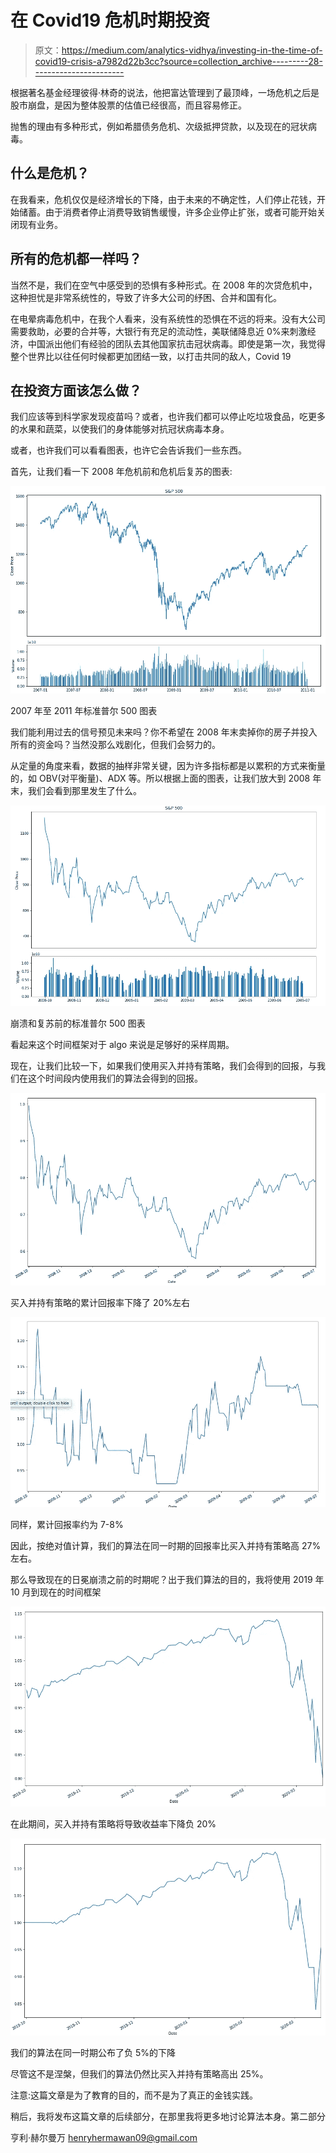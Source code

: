# 在 Covid19 危机时期投资

> 原文：<https://medium.com/analytics-vidhya/investing-in-the-time-of-covid19-crisis-a7982d22b3cc?source=collection_archive---------28----------------------->

根据著名基金经理彼得·林奇的说法，他把富达管理到了最顶峰，一场危机之后是股市崩盘，是因为整体股票的估值已经很高，而且容易修正。

抛售的理由有多种形式，例如希腊债务危机、次级抵押贷款，以及现在的冠状病毒。

## 什么是危机？

在我看来，危机仅仅是经济增长的下降，由于未来的不确定性，人们停止花钱，开始储蓄。由于消费者停止消费导致销售缓慢，许多企业停止扩张，或者可能开始关闭现有业务。

## 所有的危机都一样吗？

当然不是，我们在空气中感受到的恐惧有多种形式。在 2008 年的次贷危机中，这种担忧是非常系统性的，导致了许多大公司的纾困、合并和国有化。

在电晕病毒危机中，在我个人看来，没有系统性的恐惧在不远的将来。没有大公司需要救助，必要的合并等，大银行有充足的流动性，美联储降息近 0%来刺激经济，中国派出他们有经验的团队去其他国家抗击冠状病毒。即使是第一次，我觉得整个世界比以往任何时候都更加团结一致，以打击共同的敌人，Covid 19

## 在投资方面该怎么做？

我们应该等到科学家发现疫苗吗？或者，也许我们都可以停止吃垃圾食品，吃更多的水果和蔬菜，以使我们的身体能够对抗冠状病毒本身。

或者，也许我们可以看看图表，也许它会告诉我们一些东西。

首先，让我们看一下 2008 年危机前和危机后复苏的图表:

![](img/dfbf84c14ce1e0eb8a777575c94bdecb.png)

2007 年至 2011 年标准普尔 500 图表

我们能利用过去的信号预见未来吗？你不希望在 2008 年末卖掉你的房子并投入所有的资金吗？当然没那么戏剧化，但我们会努力的。

从定量的角度来看，数据的抽样非常关键，因为许多指标都是以累积的方式来衡量的，如 OBV(对平衡量)、ADX 等。所以根据上面的图表，让我们放大到 2008 年末，我们会看到那里发生了什么。

![](img/362cb0dac209d0bfef6e728e847ba87c.png)

崩溃和复苏前的标准普尔 500 图表

看起来这个时间框架对于 algo 来说是足够好的采样周期。

现在，让我们比较一下，如果我们使用买入并持有策略，我们会得到的回报，与我们在这个时间段内使用我们的算法会得到的回报。

![](img/2e5cefa4a477eaf53fc7beac1e09946b.png)

买入并持有策略的累计回报率下降了 20%左右

![](img/7791453be80f9cf255d0e2d0d4f5d987.png)

同样，累计回报率约为 7-8%

因此，按绝对值计算，我们的算法在同一时期的回报率比买入并持有策略高 27%左右。

那么导致现在的日冕崩溃之前的时期呢？出于我们算法的目的，我将使用 2019 年 10 月到现在的时间框架

![](img/d8601083ea7ae1674b33f86f445d4437.png)

在此期间，买入并持有策略将导致收益率下降负 20%

![](img/c6358f22b947f7d1bb5e939ac875e359.png)

我们的算法在同一时期公布了负 5%的下降

尽管这不是涅槃，但我们的算法仍然比买入并持有策略高出 25%。

注意:这篇文章是为了教育的目的，而不是为了真正的金钱实践。

稍后，我将发布这篇文章的后续部分，在那里我将更多地讨论算法本身。第二部分

亨利·赫尔曼万
henryhermawan09@gmail.com